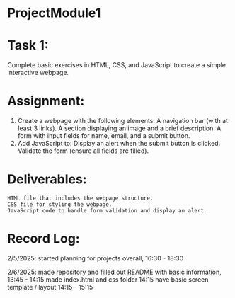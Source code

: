 # ProjectModule1

# Task 1:
Complete basic exercises in HTML, CSS, and JavaScript to create a simple interactive webpage.

# Assignment:
1. Create a webpage with the following elements:
    A navigation bar (with at least 3 links).
    A section displaying an image and a brief description.
    A form with input fields for name, email, and a submit button.
2. Add JavaScript to:
    Display an alert when the submit button is clicked.
    Validate the form (ensure all fields are filled).

# Deliverables:
    HTML file that includes the webpage structure.
    CSS file for styling the webpage.
    JavaScript code to handle form validation and display an alert.

# Record Log:
2/5/2025: started planning for projects overall, 16:30 - 18:30 

2/6/2025: made repository and filled out README with basic information, 13:45 - 14:15
          made index.html and css folder                                14:15
          have basic screen template / layout                           14:15 - 15:15
          